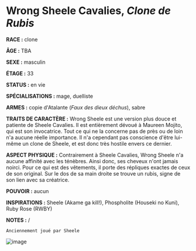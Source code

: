 # Wrong Sheele Cavalies, *Clone de Rubis*

**RACE :** clone

**ÂGE :** TBA

**SEXE :** masculin

**ÉTAGE :** 33

**STATUS :** en vie

**SPÉCIALISATIONS :** mage, duelliste

**ARMES :** copie d'Atalante (*Faux des dieux déchus*), sabre

**TRAITS DE CARACTÈRE :** Wrong Sheele est une version plus douce et patiente de Sheele Cavalies. Il est entièrement dévoué à Maureen Mojito, qui est son invocatrice. Tout ce qui ne la concerne pas de près ou de loin n'a aucune réelle importance. Il n'a cependant pas conscience d'être lui-même un clone de Sheele, et est donc très hostile envers ce dernier.

**ASPECT PHYSIQUE :** Contrairement à Sheele Cavalies, Wrong Sheele n'a aucune affinité avec les ténèbres. Ainsi donc, ses cheveux n'ont jamais noirci. Pour ce qui est des vêtements, il porte des répliques exactes de ceux de son original. Sur le dos de sa main droite se trouve un rubis, signe de son lien avec sa créatrice.

**POUVOIR :** aucun

**INSPIRATIONS :** Sheele (Akame ga kill!), Phospholite (Houseki no Kuni), Ruby Rose (RWBY)

**NOTES :** /

`Anciennement joué par Sheele`

![image](https://data.enyxia.fr/images/characters/wrong_sheele.png)
